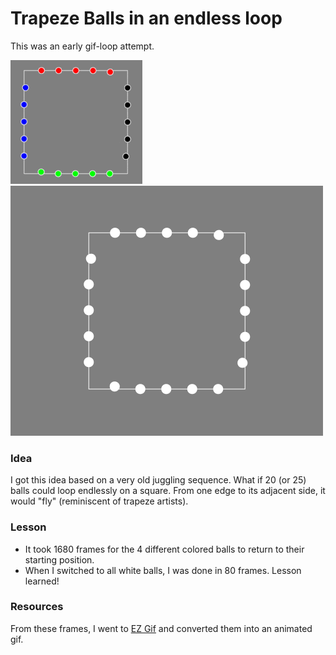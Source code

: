 # Trapeze Balls in an endless loop

This was an early gif-loop attempt.

![colored_balls](images/trapeze_loop.gif)
![white_balls](images/white_trapeze.gif)

### Idea

I got this idea based on a very old juggling sequence. What if 20 (or 25) balls could loop endlessly on a square. From one edge to its adjacent side, it would "fly" (reminiscent of trapeze artists).

### Lesson
- It took 1680 frames for the 4 different colored balls to return to their starting position.
- When I switched to all white balls, I was done in 80 frames. Lesson learned!

### Resources
From these frames, I went to [EZ Gif](http://ezgif.com) and converted them into an animated gif.